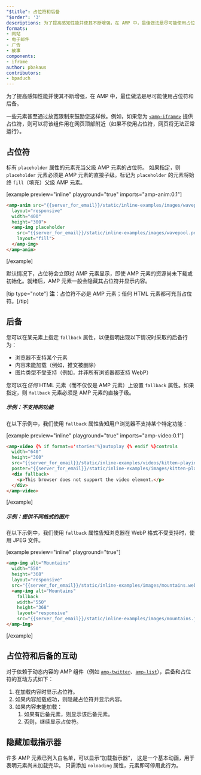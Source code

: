 ```yaml
---
"$title": 占位符和后备
"$order": '3'
descriptions: 为了提高感知性能并使其不断增强，在 AMP 中，最佳做法是尽可能使用占位符和后备。
formats:
- 网站
- 电子邮件
- 广告
- 故事
components:
- iframe
author: pbakaus
contributors:
- bpaduch
---
```


为了提高感知性能并使其不断增强，在 AMP 中，最佳做法是尽可能使用占位符和后备。

一些元素甚至通过放宽限制来鼓励您这样做。例如，如果您为 [`<amp-iframe>`](../../../../documentation/components/reference/amp-iframe.md#iframe-with-placeholder) 提供占位符，则可以将该组件用在网页顶部附近（如果不使用占位符，网页将无法正常运行）。

## 占位符

标有 `placeholder` 属性的元素充当父级 AMP 元素的占位符。 如果指定，则 `placeholder` 元素必须是 AMP 元素的直接子级。标记为 `placeholder` 的元素将始终 `fill`（填充）父级 AMP 元素。

[example preview="inline" playground="true" imports="amp-anim:0.1"]
```html
<amp-anim src="{{server_for_email}}/static/inline-examples/images/wavepool.gif"
  layout="responsive"
  width="400"
  height="300">
  <amp-img placeholder
    src="{{server_for_email}}/static/inline-examples/images/wavepool.png"
    layout="fill">
  </amp-img>
</amp-anim>
```
[/example]

默认情况下，占位符会立即对 AMP 元素显示，即使 AMP 元素的资源尚未下载或初始化。就绪后，AMP 元素一般会隐藏其占位符并显示内容。

[tip type="note"] **注**：占位符不必是 AMP 元素；任何 HTML 元素都可充当占位符。[/tip]

## 后备 <a name="fallbacks"></a>

您可以在某元素上指定 `fallback` 属性，以便指明出现以下情况时采取的后备行为：

- 浏览器不支持某个元素
- 内容未能加载（例如，推文被删除）
- 图片类型不受支持（例如，并非所有浏览器都支持 WebP）

您可以在<em>任何</em> HTML 元素（而不仅仅是 AMP 元素）上设置 `fallback` 属性。如果指定，则 `fallback` 元素必须是 AMP 元素的直接子级。

##### 示例：不支持的功能

在以下示例中，我们使用 `fallback` 属性告知用户浏览器不支持某个特定功能：

[example preview="inline" playground="true" imports="amp-video:0.1"]
```html
<amp-video {% if format=='stories'%}autoplay {% endif %}controls
  width="640"
  height="360"
  src="{{server_for_email}}/static/inline-examples/videos/kitten-playing.mp4"
  poster="{{server_for_email}}/static/inline-examples/images/kitten-playing.png">
  <div fallback>
    <p>This browser does not support the video element.</p>
  </div>
</amp-video>
```
[/example]

##### 示例：提供不同格式的图片

在以下示例中，我们使用 `fallback` 属性告知浏览器在 WebP 格式不受支持时，使用 JPEG 文件。

[example preview="inline" playground="true"]
```html
<amp-img alt="Mountains"
  width="550"
  height="368"
  layout="responsive"
  src="{{server_for_email}}/static/inline-examples/images/mountains.webp">
  <amp-img alt="Mountains"
    fallback
    width="550"
    height="368"
    layout="responsive"
    src="{{server_for_email}}/static/inline-examples/images/mountains.jpg"></amp-img>
</amp-img>
```
[/example]

## 占位符和后备的互动

对于依赖于动态内容的 AMP 组件（例如 [`amp-twitter`](../../../../documentation/components/reference/amp-twitter.md)、[`amp-list`](../../../../documentation/components/reference/amp-list.md)），后备和占位符的互动方式如下：

<ol>
  <li>在加载内容时显示占位符。</li>
  <li>如果内容加载成功，则隐藏占位符并显示内容。</li>
  <li>如果内容未能加载：     <ol>       <li>如果有后备元素，则显示该后备元素。</li>       <li>否则，继续显示占位符。</li>     </ol>   </li>
</ol>

## 隐藏加载指示器

许多 AMP 元素已列入白名单，可以显示“加载指示器”， 这是一个基本动画，用于表明元素尚未加载完毕。 只需添加 `noloading` 属性，元素即可停用此行为。
